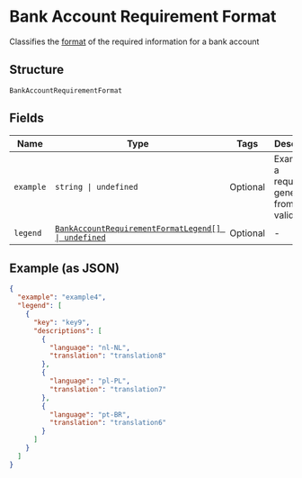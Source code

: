 
# Bank Account Requirement Format

Classifies the [format](#/rest/models/structures/bank-account-requirement-format) of the required information for a bank account

## Structure

`BankAccountRequirementFormat`

## Fields

| Name | Type | Tags | Description |
|  --- | --- | --- | --- |
| `example` | `string \| undefined` | Optional | Example of a requirement generated from the validator(s) |
| `legend` | [`BankAccountRequirementFormatLegend[] \| undefined`](../../doc/models/bank-account-requirement-format-legend.md) | Optional | - |

## Example (as JSON)

```json
{
  "example": "example4",
  "legend": [
    {
      "key": "key9",
      "descriptions": [
        {
          "language": "nl-NL",
          "translation": "translation8"
        },
        {
          "language": "pl-PL",
          "translation": "translation7"
        },
        {
          "language": "pt-BR",
          "translation": "translation6"
        }
      ]
    }
  ]
}
```

